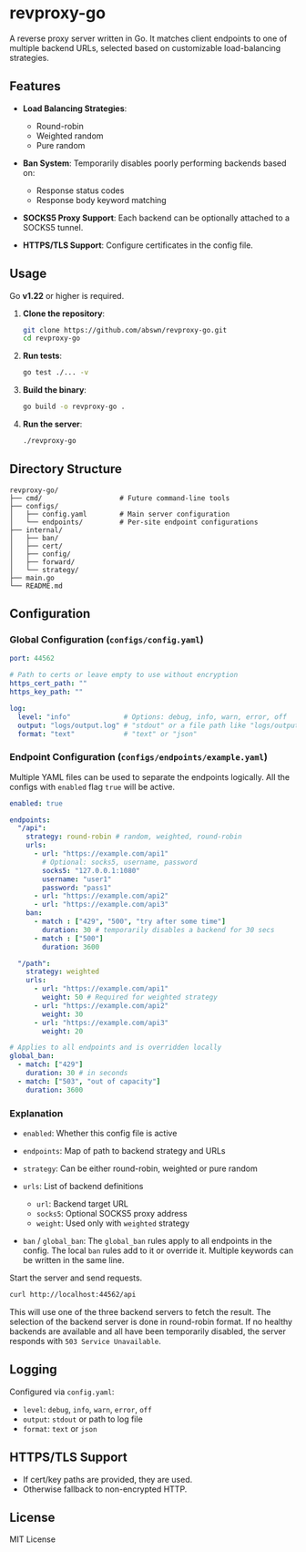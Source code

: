 # revproxy-go

A reverse proxy server written in Go. It matches client endpoints to one of multiple backend URLs, selected based on customizable load-balancing strategies.

## Features

- **Load Balancing Strategies**:
  - Round-robin
  - Weighted random
  - Pure random

- **Ban System**: Temporarily disables poorly performing backends based on:
  - Response status codes
  - Response body keyword matching

- **SOCKS5 Proxy Support**: Each backend can be optionally attached to a SOCKS5 tunnel.

- **HTTPS/TLS Support**: Configure certificates in the config file.



## Usage


Go **v1.22** or higher is required.

1. **Clone the repository**:

   ```bash
   git clone https://github.com/abswn/revproxy-go.git
   cd revproxy-go
    ```

2. **Run tests**:

   ```bash
   go test ./... -v
   ```

3. **Build the binary**:

   ```bash
   go build -o revproxy-go .
   ```

4. **Run the server**:

   ```bash
   ./revproxy-go
   ```

## Directory Structure
```plaintext
revproxy-go/
├── cmd/                   # Future command-line tools
├── configs/
│   ├── config.yaml        # Main server configuration
│   └── endpoints/         # Per-site endpoint configurations
├── internal/
│   ├── ban/
│   ├── cert/
│   ├── config/
│   ├── forward/
│   └── strategy/
├── main.go
└── README.md
```
## Configuration

### Global Configuration (`configs/config.yaml`)

```yaml
port: 44562

# Path to certs or leave empty to use without encryption 
https_cert_path: ""
https_key_path: ""

log:
  level: "info"             # Options: debug, info, warn, error, off
  output: "logs/output.log" # "stdout" or a file path like "logs/output.log"
  format: "text"            # "text" or "json"
```

### Endpoint Configuration (`configs/endpoints/example.yaml`)

Multiple YAML files can be used to separate the endpoints logically. All the configs with `enabled` flag `true` will be active.

```yaml
enabled: true

endpoints:
  "/api":
    strategy: round-robin # random, weighted, round-robin
    urls:
      - url: "https://example.com/api1"
        # Optional: socks5, username, password
        socks5: "127.0.0.1:1080"
        username: "user1"
        password: "pass1"
      - url: "https://example.com/api2"
      - url: "https://example.com/api3"
    ban:
      - match : ["429", "500", "try after some time"]
        duration: 30 # temporarily disables a backend for 30 secs
      - match : ["500"]
        duration: 3600

  "/path":
    strategy: weighted
    urls:
      - url: "https://example.com/api1"
        weight: 50 # Required for weighted strategy
      - url: "https://example.com/api2"
        weight: 30
      - url: "https://example.com/api3"
        weight: 20

# Applies to all endpoints and is overridden locally
global_ban:
  - match: ["429"]
    duration: 30 # in seconds
  - match: ["503", "out of capacity"]
    duration: 3600
```

### Explanation

* `enabled`: Whether this config file is active
* `endpoints`: Map of path to backend strategy and URLs
* `strategy`: Can be either round-robin, weighted or pure random
* `urls`: List of backend definitions

  * `url`: Backend target URL
  * `socks5`: Optional SOCKS5 proxy address
  * `weight`: Used only with `weighted` strategy
* `ban` / `global_ban`: The `global_ban` rules apply to all endpoints in the config. The local `ban` rules add to it or override it. Multiple keywords can be written in the same line.



Start the server and send requests.

```bash
curl http://localhost:44562/api
```
This will use one of the three backend servers to fetch the result. The selection of the backend server is done in round-robin format. If no healthy backends are available and all have been temporarily disabled, the server responds with `503 Service Unavailable`.

## Logging

Configured via `config.yaml`:

* `level`: `debug`, `info`, `warn`, `error`, `off`
* `output`: `stdout` or path to log file
* `format`: `text` or `json`

## HTTPS/TLS Support

* If cert/key paths are provided, they are used.
* Otherwise fallback to non-encrypted HTTP.

## License

MIT License


